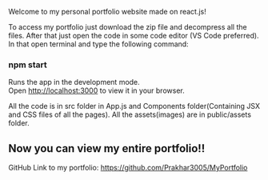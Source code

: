 Welcome to my personal portfolio website made on react.js!

To access my portfolio just download the zip file and decompress all the files. 
After that just open the code in some code editor (VS Code preferred).
In that open terminal and type the following command:

### npm start
Runs the app in the development mode.\
Open [http://localhost:3000](http://localhost:3000) to view it in your browser.


All the code is in src folder in App.js and Components folder(Containing JSX and CSS files of all the pages).
All the assets(images) are in public/assets folder. 

## Now you can view my entire portfolio!!

GitHub Link to my portfolio: https://github.com/Prakhar3005/MyPortfolio
